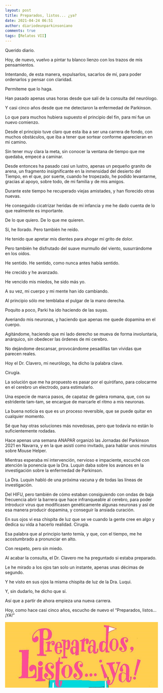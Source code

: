 ```yaml
---
layout: post
title: Preparados, listos... ¿ya?
date: 2021-04-24 06:51
author: diariodeunparkinsoniano
comments: true
tags: [Relatos VII]
---
```


Querido diario.

Hoy, de nuevo, vuelvo a pintar tu blanco lienzo con los trazos de mis pensamientos.

Intentando, de esta manera, expulsarlos, sacarlos de mí, para poder ordenarlos y pensar con claridad.

Permíteme que lo haga.

Han pasado apenas unas horas desde que salí de la consulta del neurólogo.

Y casi cinco años desde que me detectaron la enfermedad de Parkinson.

Lo que para muchos hubiera supuesto el principio del fin, para mí fue un nuevo comienzo.

Desde el principio tuve claro que esta iba a ser una carrera de fondo, con muchos obstáculos, que iba a tener que sortear conforme aparecieran en mi camino.

Sin tener muy clara la meta, sin conocer la ventana de tiempo que me quedaba, empecé a caminar.

Desde entonces ha pasado casi un lustro, apenas un pequeño granito de arena, un fragmento insignificante en la inmensidad del desierto del Tiempo, en el que, por suerte, cuando he tropezado, he podido levantarme, gracias al apoyo, sobre todo, de mi familia y de mis amigos.

Durante este tiempo he recuperado viejas amistades, y han florecido otras nuevas.

He conseguido cicatrizar heridas de mi infancia y me he dado cuenta de lo que realmente es importante.

De lo que quiero. De lo que me quieren.

Sí, he llorado. Pero también he reído.

He tenido que apretar mis dientes para ahogar mí grito de dolor.  

Pero también he disfrutado del suave murmullo del viento, susurrándome en los oídos.

He sentido. He sentido, como nunca antes había sentido.

He crecido y he avanzado.

He vencido mis miedos, he sido más yo.

A su vez, mi cuerpo y mi mente han ido cambiando.

Al principio sólo me temblaba el pulgar de la mano derecha.

Poquito a poco, Parki ha ido haciendo de las suyas.

Averiando mis neuronas, y haciendo que apenas me quede dopamina en el cuerpo.

Agitándome, haciendo que mi lado derecho se mueva de forma involuntaria, anárquico, sin obedecer las órdenes de mi cerebro.

No dejándome descansar, provocándome pesadillas tan vívidas que parecen reales.

Hoy el Dr. Clavero, mi neurólogo, ha dicho la palabra clave.

Cirugía.

La solución que me ha propuesto es pasar por el quirófano, para colocarme en el cerebro un electrodo, para estimularlo.

Una especie de marca pasos, de capataz de galera romana, que, con su estridente tam-tam, se encargue de marcarle el ritmo a mis neuronas.

La buena noticia es que es un proceso reversible, que se puede quitar en cualquier momento.

Sé que hay otras soluciones más novedosas, pero que todavía no están lo suficientemente rodadas.

Hace apenas una semana ANAPAR organizó las Jornadas del Parkinson 2021 en Navarra, y en la que asistí como invitado, para hablar unos minutos sobre Mouse Helper.

Mientras esperaba mí intervención, nervioso e impaciente, escuché con atención la ponencia que la Dra. Luquin daba sobre los avances en la investigación sobre la enfermedad de Parkinson.

La Dra. Luquin habló de una próxima vacuna y de todas las líneas de investigación. 

Del HIFU, pero también de cómo estaban consiguiendo con ondas de baja frecuencia abrir la barrera que hace infranqueable al cerebro, para poder introducir virus que modificasen genéticamente algunas neuronas y así de esa manera producir dopamina, y conseguir la ansiada curación.

En sus ojos vi esa chispita de luz que se ve cuando la gente cree en algo y dedica su vida a hacerlo realidad.
Cirugía.

Esa palabra que al principio tanto temía, y que, con el tiempo, me he acostumbrado a pronunciar en alto.

Con respeto, pero sin miedo.

Al acabar la consulta, el Dr. Clavero me ha preguntado si estaba preparado.

Le he mirado a los ojos tan solo un instante, apenas unas décimas de segundo.

Y he visto en sus ojos la misma chispita de luz de la Dra. Luqui.

Y, sin dudarlo, he dicho que sí.

Así que a partir de ahora empieza una nueva carrera.

Hoy, como hace casi cinco años, escucho de nuevo el “Preparados, listos…¡YA!”
 








<img class="img-fluid"  src="/assets/images/2021/04/preparadoslistosya.jpg" alt="" />






